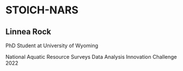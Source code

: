 # STOICH-NARS
## Linnea Rock 
PhD Student at University of Wyoming 

National Aquatic Resource Surveys Data Analysis Innovation Challenge 2022
